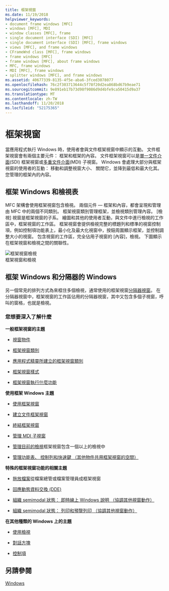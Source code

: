 ```yaml
---
title: 框架視窗
ms.date: 11/19/2018
helpviewer_keywords:
- document frame windows [MFC]
- windows [MFC], MDI
- window classes [MFC], frame
- single document interface (SDI) [MFC]
- single document interface (SDI) [MFC], frame windows
- views [MFC], and frame windows
- CFrameWnd class [MFC], frame windows
- frame windows [MFC]
- frame windows [MFC], about frame windows
- MFC, frame windows
- MDI [MFC], frame windows
- splitter windows [MFC], and frame windows
ms.assetid: 40677339-8135-4f5e-aba6-3fced3078077
ms.openlocfilehash: 76c2f303713644c5f78f20d2ea868bd67b9eae71
ms.sourcegitcommit: 9e891eb17b73d98f9086d9d4bfe9ca50415d9a37
ms.translationtype: MT
ms.contentlocale: zh-TW
ms.lasthandoff: 11/20/2018
ms.locfileid: "52175365"
---
```

# <a name="frame-windows"></a>框架視窗

當應用程式執行 Windows 時，使用者會與文件框架視窗中顯示的互動。 文件框架視窗會有兩個主要元件： 框架和框架的內容。 文件框架視窗可以是[單一文件介面](../mfc/sdi-and-mdi.md)(SDI) 框架視窗或[多重文件介面](../mfc/sdi-and-mdi.md)(MDI) 子視窗。 Windows 會處理大部分與框架視窗的使用者的互動： 移動和調整視窗大小、 關閉它，並降到最低和最大化其。 您管理的框架內的內容。

## <a name="frame-windows-and-views"></a>框架 Windows 和檢視表

MFC 架構會使用框架視窗包含檢視。 兩個元件 — 框架和內容，都會呈現和管理由 MFC 中的兩個不同類別。 框架視窗類別管理框架，並檢視類別管理內容。 [檢視] 視窗是框架視窗的子系。 繪圖和其他的使用者互動，與文件中進行檢視的工作區中，框架視窗的工作區。 框架視窗會提供檢視完整的標題列和標準的視窗控制項，例如控制項功能表上，最小化及最大化視窗中，按鈕周圍顯示框架，並控制調整大小的視窗。 包含視窗的工作區，完全佔用子視窗的 [內容]，檢視。 下圖顯示在框架視窗和檢視之間的關聯性。

![框架視窗檢視](../mfc/media/vc37fx1.gif "框架視窗檢視") <br/>
框架視窗和檢視

## <a name="frame-windows-and-splitter-windows"></a>框架 Windows 和分隔器的 Windows

另一個常見的排列方式為來框住多個檢視，通常使用的框架視窗[分隔器視窗](../mfc/multiple-document-types-views-and-frame-windows.md)。 在分隔器視窗中，框架視窗的工作區佔用的分隔器視窗，其中又包含多個子視窗，呼叫的窗格，也就是檢視。

### <a name="what-do-you-want-to-know-more-about"></a>您想要深入了解什麼

**一般框架視窗的主題**

- [視窗物件](../mfc/window-objects.md)

- [框架視窗類別](../mfc/frame-window-classes.md)

- [應用程式精靈所建立的框架視窗類別](../mfc/frame-window-classes-created-by-the-application-wizard.md)

- [框架視窗樣式](../mfc/frame-window-styles-cpp.md)

- [框架視窗執行什麼功能](../mfc/what-frame-windows-do.md)

**使用框架 Windows 主題**

- [使用框架視窗](../mfc/using-frame-windows.md)

- [建立文件框架視窗](../mfc/creating-document-frame-windows.md)

- [終結框架視窗](../mfc/destroying-frame-windows.md)

- [管理 MDI 子視窗](../mfc/managing-mdi-child-windows.md)

- [管理目前的檢視](../mfc/managing-the-current-view.md)框架視窗包含一個以上的檢視中

- [管理功能表、 控制列和快速鍵 （其他物件共用框架視窗的空間）](../mfc/managing-menus-control-bars-and-accelerators.md)

**特殊的框架視窗功能的相關主題**

- [拖放檔案](../mfc/dragging-and-dropping-files-in-a-frame-window.md)從檔案總管或檔案管理員成框架視窗

- [回應動態資料交換 (DDE)](../mfc/responding-to-dynamic-data-exchange-dde.md)

- [組織 semimodal 狀態： 即時線上 Windows 說明 （協調其他視窗動作）](../mfc/orchestrating-other-window-actions.md)

- [組織 semimodal 狀態： 列印和預覽列印 （協調其他視窗動作）](../mfc/orchestrating-other-window-actions.md)

**在其他種類的 Windows 上的主題**

- [使用檢視](../mfc/using-views.md)

- [對話方塊](../mfc/dialog-boxes.md)

- [控制項](../mfc/controls-mfc.md)

## <a name="see-also"></a>另請參閱

[Windows](../mfc/windows.md)

